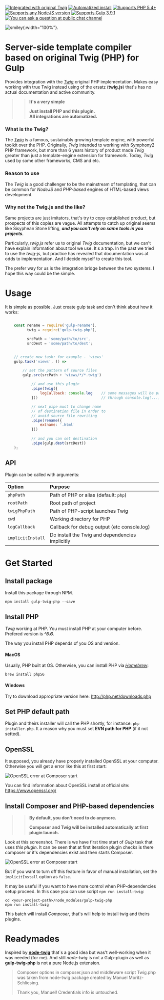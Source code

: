 [![Integrated with original Twig](https://img.shields.io/badge/twig-original-green.svg)](http://twig.sensiolabs.org/)
[![Automatized install](https://img.shields.io/badge/php%20libraries%20install-automatized-brightgreen.svg)](https://www.npmjs.com/package/gulp-twig-php#install-composer-and-php-based-dependencies)
[![Supports PHP 5.4+](https://img.shields.io/badge/php-5.4+-lightgrey.svg)](#)
[![Supports any NodeJS version](https://img.shields.io/badge/node-4.x/6.x-lightgrey.svg)](#)
[![Supports Gulp 3.9.1](https://img.shields.io/badge/gulp-3.9.1-cf4646.svg)](http://gulpjs.com/)
[![You can ask a question at public chat channel](https://img.shields.io/badge/chat-frontdoor-blue.svg)](https://koshevy.frontdoor.im)

![smiley](http://twig.sensiolabs.org/images/logo.png){:width="100%"}.

# Server-side template compiler based on original Twig (PHP) for Gulp

Provides integration with the [*Twig*](http://twig.sensiolabs.org/) original
PHP implementation. Makes easy working with true Twig
instead using of the ersatz (**twig.js**) that's has
no actual documentation and active community.

>> **It's a very simple**
>>
>> **Just install PHP and this plugin.** <br /> **All integrations are automatized.** 

### What is the Twig?

The [*Twig*](http://twig.sensiolabs.org/) is a famous, sustainably growing template engine,
with powerful toolkit over the PHP. Originally, *Twig* intended to working with Symphony2
PHP framework, but more than 6 years history of product made *Twig* greater than just a template-engine
extension for framework. Today, *Twig* used by some other frameworks, CMS and etc.


### Reason to use

The *Twig* is a good challenger to be the mainstream of templating, that can
be common for *NodeJS* and *PHP-based* engines of HTML-based views development.


### Why not the Twig.js and the like?

Same projects are just imitators, that's try to copy established product,
but prospects of this copies are vague. All attempts to catch up original seems like
Sisyphean Stone lifting, ***and you can't rely on same tools in you projects***.

Particularly, *twig.js* refer us to original *Twig* documentation,
but we can't have explain information about tool we use. It s a trap.
In the past we tried to use the *twig-js*, but practice has revealed that
documentation was at odds to implementation. And I decide myself to create
this tool.

The prefer way for us is the integration bridge between the two systems.
I hope this way could be the simple. 

# Usage

It is simple as possible.
Just create gulp task and don't think about how it works:

```js

    const rename = require('gulp-rename'),
          twig = require('gulp-twig-php'),
          
          srcPath = 'some/path/to/src',
          srcDest = 'some/path/to/dest';
    

    // create new task: for example - 'views'
    gulp.task('views', () =>

        // set the pattern of source files 
        gulp.src(srcPath + 'views/*/*.twig')
        
            // and use this plugin
            .pipe(twig({
                logCallback: console.log    // some messages will be printed
            }))                             // through console.log(...)

            // next pipe must to change name
            // of destination file in order to
            // avoid source file rewriting
            .pipe(rename({
                extname: '.html'
            }))
            
            // and you can set destination
            .pipe(gulp.dest(srcDest))
    );

```


## API

Plugin can be called with arguments:

| Option                 | Purpose                                     |
|:-----------------------|:--------------------------------------------|
| ```phpPath```          | Path of PHP or alias (default: ```php```)   |
| ```rootPath```         | Root path of project                        |
| ```twigPhpPath```      | Path of PHP-script launches Twig            |
| ```cwd```              | Working directory for PHP                   |
| ```logCallback```      | Callback for debug output (etc console.log) |
| ```implicitInstall```  | Do install the Twig and dependencies implicitly |

# Get Started

## Install package

Install this package through NPM.

    npm install gulp-twig-php --save

## Install PHP

*Twig* working at PHP. You must install PHP at your computer
before. Prefered version is ***^5.6***.

The way you install PHP depends of you OS and version.

#### MacOS

Usually, PHP built at OS. Otherwise, you can install PHP via [*Homebrew*](http://brew.sh/):

    brew install php56

#### Windows

Try to download appropriate version here: http://php.net/downloads.php

## Set PHP default path

Plugin and theirs installer will call the PHP shortly, for instance: ```php installer.php```.
It a reason why you must set **EVN path for PHP** (if it not setted).


## OpenSSL

It supposed, you already have properly installed OpenSSL at your computer.
Otherwise you will get a error like this at first start:

![OpenSSL error at Composer start](https://raw.githubusercontent.com/koshevy/gulp-twig-php/master/demo/screenshots/composer-openssl-error.png)

You can find information about OpenSSL install at official site: https://www.openssl.org/


## Install Composer and PHP-based dependencies

>> **By default, you don't need to do anymore.**
>>
>> **Composer and Twig will be installed automatically at first plugin launch.**

Look at this screenshot. There is we have first time start of *Gulp* task
that uses *this plugin*. It can be seen that at first iteration plugin
checks is there composer or it's dependencies exist and then starts Composer. 

![OpenSSL error at Composer start](https://raw.githubusercontent.com/koshevy/gulp-twig-php/master/demo/screenshots/gulp-task-implicit-composer-install.png)

But if you want to turn off this feature in favor of manual installation,
set the ```implicitInstall``` option as ```false```.

It may be useful if you want to have more control when PHP-dependencies setup proceed.
In this case you can use script ```npm run install-twig```: 

    cd <your-project-path>/node_modules/gulp-twig-php
    npm run install-twig

This batch will install *Composer*, that's will help
to install twig and theirs plugins. 

# Readymades

Inspired by [**node-twig**](https://github.com/bitmade/node-twig)
that`s a good idea but was't well-working when it was needed (for me).
And still *node-twig* is not a Gulp-plugin as well as **gulp-twig-php** is not a pure Node.js
extension.

> Composer options in composer.json and middleware script Twig.php
> was taken from node-twig package created by Manuel Moritz-Schliesing.
>   
> Thank you, Manuel! Credentials info is untouched.
